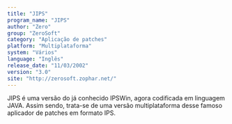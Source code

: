 ```yaml
---
title: "JIPS"
program_name: "JIPS"
author: "Zero"
group: "ZeroSoft"
category: "Aplicação de patches"
platform: "Multiplataforma"
system: "Vários"
language: "Inglês"
release_date: "11/03/2002"
version: "3.0"
site: "http://zerosoft.zophar.net/"
---
```

JIPS é uma versão do já conhecido IPSWin, agora codificada em linguagem JAVA. Assim sendo, trata-se de uma versão multiplataforma desse famoso aplicador de patches em formato IPS.
